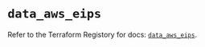 # `data_aws_eips`

Refer to the Terraform Registory for docs: [`data_aws_eips`](https://registry.terraform.io/providers/hashicorp/aws/5.5.0/docs/data-sources/eips).
